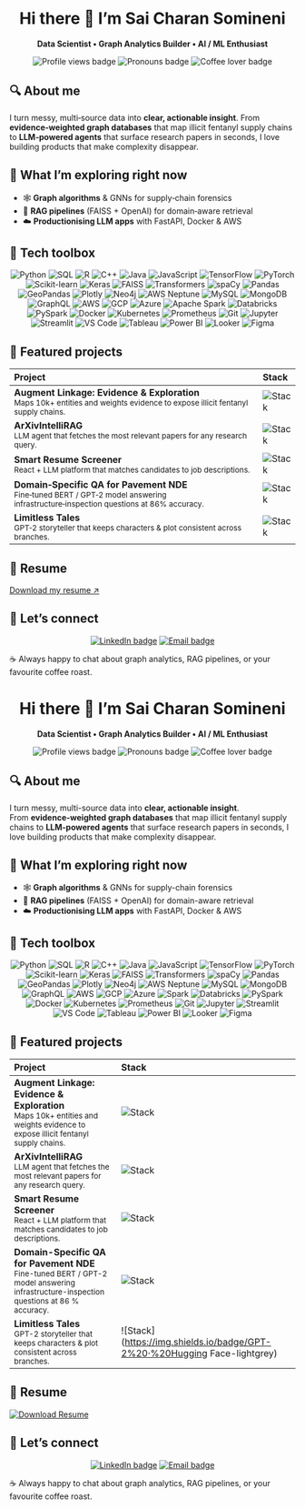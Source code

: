 <!-- ─────────────────────────  HEADER BANNER  ───────────────────────── -->
<h1 align="center">Hi there 👋 I’m Sai Charan Somineni</h1>
<p align="center"><strong>Data Scientist • Graph Analytics Builder • AI / ML Enthusiast</strong></p>

<p align="center">
  <img src="https://komarev.com/ghpvc/?username=saicharansom&style=flat&label=Profile+views" alt="Profile views badge" />
  <img src="https://img.shields.io/badge/Pronouns-he%2Fhim-brightgreen" alt="Pronouns badge" />
  <img src="https://img.shields.io/badge/Coffee%20lover-%23b86742" alt="Coffee lover badge" />
</p>

<!-- ═══════════════════════════ ABOUT ME ═══════════════════════════ -->
## 🔍 About me
I turn messy, multi‑source data into **clear, actionable insight**. From **evidence‑weighted graph databases** that map illicit fentanyl supply chains to **LLM‑powered agents** that surface research papers in seconds, I love building products that make complexity disappear.

<!-- ══════════════════════ WHAT I’M EXPLORING ══════════════════════ -->
## 🚀 What I’m exploring right now
- 🕸 **Graph algorithms** & GNNs for supply‑chain forensics  
- 🔎 **RAG pipelines** (FAISS + OpenAI) for domain‑aware retrieval  
- ☁️ **Productionising LLM apps** with FastAPI, Docker & AWS  

<!-- ═════════════════════════ TECH TOOLBOX ═════════════════════════ -->
## 🧰 Tech toolbox
<p align="center">
  <!-- Languages -->
  <img src="https://img.shields.io/badge/Python-3776AB?logo=python&logoColor=white" alt="Python" />
  <img src="https://img.shields.io/badge/SQL-4479A1?logo=postgresql&logoColor=white" alt="SQL" />
  <img src="https://img.shields.io/badge/R-276DC3?logo=r&logoColor=white" alt="R" />
  <img src="https://img.shields.io/badge/C++-00599C?logo=c%2B%2B&logoColor=white" alt="C++" />
  <img src="https://img.shields.io/badge/Java-007396?logo=openjdk&logoColor=white" alt="Java" />
  <img src="https://img.shields.io/badge/JavaScript-F7DF1E?logo=javascript&logoColor=black" alt="JavaScript" />
  
  <!-- ML / AI frameworks -->
  <img src="https://img.shields.io/badge/TensorFlow-FF6F00?logo=tensorflow&logoColor=white" alt="TensorFlow" />
  <img src="https://img.shields.io/badge/PyTorch-EE4C2C?logo=pytorch&logoColor=white" alt="PyTorch" />
  <img src="https://img.shields.io/badge/Scikit--learn-F7931E?logo=scikitlearn&logoColor=white" alt="Scikit-learn" />
  <img src="https://img.shields.io/badge/Keras-D00000?logo=keras&logoColor=white" alt="Keras" />
  <img src="https://img.shields.io/badge/FAISS-0095D5" alt="FAISS" />
  <img src="https://img.shields.io/badge/Transformers-FFBF00?logo=huggingface&logoColor=white" alt="Transformers" />
  <img src="https://img.shields.io/badge/spaCy-09A3D5?logo=spacy&logoColor=white" alt="spaCy" />
  
  <!-- Data / Viz -->
  <img src="https://img.shields.io/badge/Pandas-150458?logo=pandas&logoColor=white" alt="Pandas" />
  <img src="https://img.shields.io/badge/GeoPandas-43B02A?logo=geopandas&logoColor=white" alt="GeoPandas" />
  <img src="https://img.shields.io/badge/Plotly-3F4F75?logo=plotly&logoColor=white" alt="Plotly" />
  
  <!-- Databases & Graph -->
  <img src="https://img.shields.io/badge/Neo4j-008CC1?logo=neo4j&logoColor=white" alt="Neo4j" />
  <img src="https://img.shields.io/badge/AWS%20Neptune-2D3748?logo=amazonaws&logoColor=white" alt="AWS Neptune" />
  <img src="https://img.shields.io/badge/MySQL-4479A1?logo=mysql&logoColor=white" alt="MySQL" />
  <img src="https://img.shields.io/badge/MongoDB-47A248?logo=mongodb&logoColor=white" alt="MongoDB" />
  <img src="https://img.shields.io/badge/GraphQL-E10098?logo=graphql&logoColor=white" alt="GraphQL" />
  
  <!-- Cloud & Big Data -->
  <img src="https://img.shields.io/badge/AWS-232F3E?logo=amazonaws&logoColor=white" alt="AWS" />
  <img src="https://img.shields.io/badge/GCP-4285F4?logo=googlecloud&logoColor=white" alt="GCP" />
  <img src="https://img.shields.io/badge/Azure-0078D4?logo=microsoftazure&logoColor=white" alt="Azure" />
  <img src="https://img.shields.io/badge/Apache%20Spark-E25A1C?logo=apachespark&logoColor=white" alt="Apache Spark" />
  <img src="https://img.shields.io/badge/Databricks-FF3621?logo=databricks&logoColor=white" alt="Databricks" />
  <img src="https://img.shields.io/badge/PySpark-E25A1C?logo=apachespark&logoColor=white" alt="PySpark" />
  
  <!-- DevOps & Tools -->
  <img src="https://img.shields.io/badge/Docker-2496ED?logo=docker&logoColor=white" alt="Docker" />
  <img src="https://img.shields.io/badge/Kubernetes-326CE5?logo=kubernetes&logoColor=white" alt="Kubernetes" />
  <img src="https://img.shields.io/badge/Prometheus-E6522C?logo=prometheus&logoColor=white" alt="Prometheus" />
  <img src="https://img.shields.io/badge/Git-F05032?logo=git&logoColor=white" alt="Git" />
  <img src="https://img.shields.io/badge/Jupyter-F37726?logo=jupyter&logoColor=white" alt="Jupyter" />
  <img src="https://img.shields.io/badge/Streamlit-FF4B4B?logo=streamlit&logoColor=white" alt="Streamlit" />
  <img src="https://img.shields.io/badge/VSCode-007ACC?logo=visualstudiocode&logoColor=white" alt="VS Code" />
  <img src="https://img.shields.io/badge/Tableau-E97627?logo=tableau&logoColor=white" alt="Tableau" />
  <img src="https://img.shields.io/badge/Power%20BI-F2C811?logo=powerbi&logoColor=black" alt="Power BI" />
  <img src="https://img.shields.io/badge/Looker-4285F4?logo=looker&logoColor=white" alt="Looker" />
  <img src="https://img.shields.io/badge/Figma-F24E1E?logo=figma&logoColor=white" alt="Figma" />
</p>


<!-- ═══════════════════════ FEATURED PROJECTS ═══════════════════════ -->
## 📌 Featured projects
| Project | Stack |
| :-- | :-- |
| **Augment Linkage: Evidence & Exploration**<br><sub>Maps 10k+ entities and weights evidence to expose illicit fentanyl supply chains.</sub> | ![Stack](https://img.shields.io/badge/AWS%20Neptune%20·%20Neo4j%20·%20Gremlin%20·%20Python-brightgreen) |
| **ArXivIntelliRAG**<br><sub>LLM agent that fetches the most relevant papers for any research query.</sub> | ![Stack](https://img.shields.io/badge/LangChain%20·%20FAISS%20·%20OpenAI-blueviolet) |
| **Smart Resume Screener**<br><sub>React + LLM platform that matches candidates to job descriptions.</sub> | ![Stack](https://img.shields.io/badge/React%20·%20FastAPI%20·%20GPT‑3.5-yellowgreen) |
| **Domain‑Specific QA for Pavement NDE**<br><sub>Fine‑tuned BERT / GPT‑2 model answering infrastructure‑inspection questions at 86% accuracy.</sub> | ![Stack](https://img.shields.io/badge/BERT%20·%20GPT‑2%20·%20FAISS-orange) |
| **Limitless Tales**<br><sub>GPT‑2 storyteller that keeps characters & plot consistent across branches.</sub> | ![Stack](https://img.shields.io/badge/GPT‑2%20·%20Hugging Face-lightgrey) |

<!-- ═══════════════════════ RESUME LINK ═══════════════════════ -->
## 📄 Resume
[Download my resume ↗](https://github.com/saicharansom/my-resume/blob/dd3b86cf35f4cdc3e083595e31688f02b74062a3/Sai%20Charan%20Somineni.pdf)

<!-- ═══════════════════════ CONNECT LINKS ═══════════════════════ -->
## 🤝 Let’s connect
<p align="center">
  <a href="https://www.linkedin.com/in/sominenisaicharan"><img src="https://img.shields.io/badge/LinkedIn-0A66C2?logo=linkedin&logoColor=white" alt="LinkedIn badge" /></a>
  <a href="mailto:saicharansom5@gmail.com"><img src="https://img.shields.io/badge/Email-ssominen@gmu.edu-EA4335?logo=gmail&logoColor=white" alt="Email badge" /></a>
</p>

☕ Always happy to chat about graph analytics, RAG pipelines, or your favourite coffee roast.



<!-- ─────────────────────────  HEADER BANNER  ───────────────────────── -->
<h1 align="center">Hi there 👋 I’m Sai Charan Somineni</h1>
<p align="center"><strong>Data Scientist • Graph Analytics Builder • AI / ML Enthusiast</strong></p>

<p align="center">
  <img src="https://komarev.com/ghpvc/?username=saicharansom&style=flat&label=Profile+views" alt="Profile views badge" />
  <img src="https://img.shields.io/badge/Pronouns-he%2Fhim-brightgreen" alt="Pronouns badge" />
  <img src="https://img.shields.io/badge/Coffee%20lover-%23b86742" alt="Coffee lover badge" />
</p>

<!-- ═══════════════════════════ ABOUT ME ═══════════════════════════ -->
## 🔍 About me
I turn messy, multi-source data into **clear, actionable insight**.  
From **evidence-weighted graph databases** that map illicit fentanyl supply chains to **LLM-powered agents** that surface research papers in seconds, I love building products that make complexity disappear.

<!-- ══════════════════════ WHAT I’M EXPLORING ══════════════════════ -->
## 🚀 What I’m exploring right now
- 🕸 **Graph algorithms** & GNNs for supply-chain forensics  
- 🔎 **RAG pipelines** (FAISS + OpenAI) for domain-aware retrieval  
- ☁️ **Productionising LLM apps** with FastAPI, Docker & AWS  

<!-- ═════════════════════════ TECH TOOLBOX ═════════════════════════ -->
## 🧰 Tech toolbox
<p align="center">

<!-- Languages -->
<img src="https://img.shields.io/badge/Python-3776AB?logo=python&logoColor=white" alt="Python" />
<img src="https://img.shields.io/badge/SQL-4479A1?logo=postgresql&logoColor=white" alt="SQL" />
<img src="https://img.shields.io/badge/R-276DC3?logo=r&logoColor=white" alt="R" />
<img src="https://img.shields.io/badge/C++-00599C?logo=c%2B%2B&logoColor=white" alt="C++" />
<img src="https://img.shields.io/badge/Java-007396?logo=openjdk&logoColor=white" alt="Java" />
<img src="https://img.shields.io/badge/JavaScript-F7DF1E?logo=javascript&logoColor=black" alt="JavaScript" />

<!-- ML / AI -->
<img src="https://img.shields.io/badge/TensorFlow-FF6F00?logo=tensorflow&logoColor=white" alt="TensorFlow" />
<img src="https://img.shields.io/badge/PyTorch-EE4C2C?logo=pytorch&logoColor=white" alt="PyTorch" />
<img src="https://img.shields.io/badge/Scikit--learn-F7931E?logo=scikitlearn&logoColor=white" alt="Scikit-learn" />
<img src="https://img.shields.io/badge/Keras-D00000?logo=keras&logoColor=white" alt="Keras" />
<img src="https://img.shields.io/badge/FAISS-0095D5" alt="FAISS" />
<img src="https://img.shields.io/badge/Transformers-FFBF00?logo=huggingface&logoColor=white" alt="Transformers" />
<img src="https://img.shields.io/badge/spaCy-09A3D5?logo=spacy&logoColor=white" alt="spaCy" />

<!-- Data / Viz -->
<img src="https://img.shields.io/badge/Pandas-150458?logo=pandas&logoColor=white" alt="Pandas" />
<img src="https://img.shields.io/badge/GeoPandas-43B02A?logo=geopandas&logoColor=white" alt="GeoPandas" />
<img src="https://img.shields.io/badge/Plotly-3F4F75?logo=plotly&logoColor=white" alt="Plotly" />

<!-- Databases & Graph -->
<img src="https://img.shields.io/badge/Neo4j-008CC1?logo=neo4j&logoColor=white" alt="Neo4j" />
<img src="https://img.shields.io/badge/AWS%20Neptune-2D3748?logo=amazonaws&logoColor=white" alt="AWS Neptune" />
<img src="https://img.shields.io/badge/MySQL-4479A1?logo=mysql&logoColor=white" alt="MySQL" />
<img src="https://img.shields.io/badge/MongoDB-47A248?logo=mongodb&logoColor=white" alt="MongoDB" />
<img src="https://img.shields.io/badge/GraphQL-E10098?logo=graphql&logoColor=white" alt="GraphQL" />

<!-- Cloud & Big Data -->
<img src="https://img.shields.io/badge/AWS-232F3E?logo=amazonaws&logoColor=white" alt="AWS" />
<img src="https://img.shields.io/badge/GCP-4285F4?logo=googlecloud&logoColor=white" alt="GCP" />
<img src="https://img.shields.io/badge/Azure-0078D4?logo=microsoftazure&logoColor=white" alt="Azure" />
<img src="https://img.shields.io/badge/Apache%20Spark-E25A1C?logo=apachespark&logoColor=white" alt="Spark" />
<img src="https://img.shields.io/badge/Databricks-FF3621?logo=databricks&logoColor=white" alt="Databricks" />
<img src="https://img.shields.io/badge/PySpark-E25A1C?logo=apachespark&logoColor=white" alt="PySpark" />

<!-- DevOps & Tools -->
<img src="https://img.shields.io/badge/Docker-2496ED?logo=docker&logoColor=white" alt="Docker" />
<img src="https://img.shields.io/badge/Kubernetes-326CE5?logo=kubernetes&logoColor=white" alt="Kubernetes" />
<img src="https://img.shields.io/badge/Prometheus-E6522C?logo=prometheus&logoColor=white" alt="Prometheus" />
<img src="https://img.shields.io/badge/Git-F05032?logo=git&logoColor=white" alt="Git" />
<img src="https://img.shields.io/badge/Jupyter-F37726?logo=jupyter&logoColor=white" alt="Jupyter" />
<img src="https://img.shields.io/badge/Streamlit-FF4B4B?logo=streamlit&logoColor=white" alt="Streamlit" />
<img src="https://img.shields.io/badge/VS%20Code-007ACC?logo=visualstudiocode&logoColor=white" alt="VS Code" />
<img src="https://img.shields.io/badge/Tableau-E97627?logo=tableau&logoColor=white" alt="Tableau" />
<img src="https://img.shields.io/badge/Power BI-F2C811?logo=powerbi&logoColor=black" alt="Power BI" />
<img src="https://img.shields.io/badge/Looker-4285F4?logo=looker&logoColor=white" alt="Looker" />
<img src="https://img.shields.io/badge/Figma-F24E1E?logo=figma&logoColor=white" alt="Figma" />
</p>

<!-- ═══════════════════════ FEATURED PROJECTS ═══════════════════════ -->
## 📌 Featured projects
| Project | Stack |
| :-- | :-- |
| **Augment Linkage: Evidence & Exploration**<br><sub>Maps 10k+ entities and weights evidence to expose illicit fentanyl supply chains.</sub> | ![Stack](https://img.shields.io/badge/AWS%20Neptune%20·%20Neo4j%20·%20Gremlin%20·%20Python-brightgreen) |
| **ArXivIntelliRAG**<br><sub>LLM agent that fetches the most relevant papers for any research query.</sub> | ![Stack](https://img.shields.io/badge/LangChain%20·%20FAISS%20·%20OpenAI-blueviolet) |
| **Smart Resume Screener**<br><sub>React + LLM platform that matches candidates to job descriptions.</sub> | ![Stack](https://img.shields.io/badge/React%20·%20FastAPI%20·%20GPT-3.5-yellowgreen) |
| **Domain-Specific QA for Pavement NDE**<br><sub>Fine-tuned BERT / GPT-2 model answering infrastructure-inspection questions at 86 % accuracy.</sub> | ![Stack](https://img.shields.io/badge/BERT%20·%20GPT-2%20·%20FAISS-orange) |
| **Limitless Tales**<br><sub>GPT-2 storyteller that keeps characters & plot consistent across branches.</sub> | ![Stack](https://img.shields.io/badge/GPT-2%20·%20Hugging Face-lightgrey) |

<!-- ═══════════════════════ RESUME LINK ═══════════════════════ -->
## 📄 Resume
[![Download Resume](https://img.shields.io/badge/Resume-PDF-blueviolet?logo=adobeacrobatreader)](https://github.com/saicharansom/my-resume/blob/dd3b86cf35f4cdc3e083595e31688f02b74062a3/Sai%20Charan%20Somineni.pdf)

<!-- ═══════════════════════ CONNECT LINKS ═══════════════════════ -->
## 🤝 Let’s connect
<p align="center">
  <a href="https://www.linkedin.com/in/sominenisaicharan"><img src="https://img.shields.io/badge/LinkedIn-0A66C2?logo=linkedin&logoColor=white" alt="LinkedIn badge" /></a>
  <a href="mailto:saicharansom5@gmail.com"><img src="https://img.shields.io/badge/Email-saicharansom5@gmail.com-EA4335?logo=gmail&logoColor=white" alt="Email badge" /></a>
</p>

☕ Always happy to chat about graph analytics, RAG pipelines, or your favourite coffee roast.
